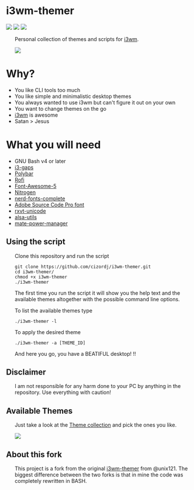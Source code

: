 <h1>i3wm-themer</h1> 

![](https://img.shields.io/codacy/grade/79aa404309114b25bdc87f00107a0b94/master)
![](https://img.shields.io/github/last-commit/cizordj/i3wm-themer/master)
![](https://img.shields.io/github/license/cizordj/i3wm-themer)
<ul>
Personal collection of themes and scripts for <a href="https://www.i3wm.org">i3wm</a>.

![](workflow/workflow.gif?raw=true)
</ul>

<h1>Why?</h1>
<ul>
<li>You like CLI tools too much</li>
<li>You like simple and minimalistic desktop themes</li>
<li>You always wanted to use i3wm but can't figure it out on your own</li>
<li>You want to change themes on the go</li>
<li><a href="https://www.i3wm.org">i3wm</a> is awesome</li>
<li>Satan > Jesus</li>
</ul>

<h1>What you will need</h1>
<ul>
<li>GNU Bash v4 or later</li>
<li><a href="https://github.com/Airblader/i3">i3-gaps</a></li>
<li><a href="https://github.com/jaagr/polybar">Polybar</a></li>
<li><a href="https://github.com/DaveDavenport/rofi">Rofi</a></li>
<li><a href="https://fontawesome.com">Font-Awesome-5</a></li>
<li><a href="https://aur.archlinux.org/packages/nitrogen-git/">Nitrogen</a></li>
<li><a href="https://aur.archlinux.org/packages/nerd-fonts-complete/">nerd-fonts-complete</a></li>
<li><a href="https://github.com/adobe-fonts/source-code-pro">Adobe Source Code Pro font</a></li>
<li><a href="https://wiki.archlinux.org/index.php/Rxvt-unicode">rxvt-unicode</a></li>
<li><a href="https://archlinux.org/packages/extra/x86_64/alsa-utils">alsa-utils</a></li>
<li><a href="https://archlinux.org/packages/community/x86_64/mate-power-manager">mate-power-manager</a></li>
</ul>

<h2>Using the script</h2>
<ul>

Clone this repository and run the script

    git clone https://github.com/cizordj/i3wm-themer.git
    cd i3wm-themer/
    chmod +x i3wm-themer
    ./i3wm-themer

The first time you run the script it will show you the help text and the available
themes altogether with the possible command line options.

To list the available themes type
    
    ./i3wm-themer -l

To apply the desired theme
    
    ./i3wm-themer -a [THEME_ID]

And here you go, you have a BEATIFUL desktop! !!
</ul>

<h2>Disclaimer</h2>
<ul>
I am not responsible for any harm done to your PC by anything in the repository. Use everything with
caution!
</ul>

<h2>Available Themes</h2>
<ul>
Just take a look at the <a href="themes/">Theme collection</a> and pick the ones you like.

![](workflow/themepreview.png?raw=true)

</ul>

<h2>About this fork</h2>
<ul>
This project is a fork from the original <a href="https://github.com/unix121/i3wm-themer">i3wm-themer</a> from
@unix121.
The biggest difference between the two forks is that in mine the code was completely rewritten in BASH.
</ul>

